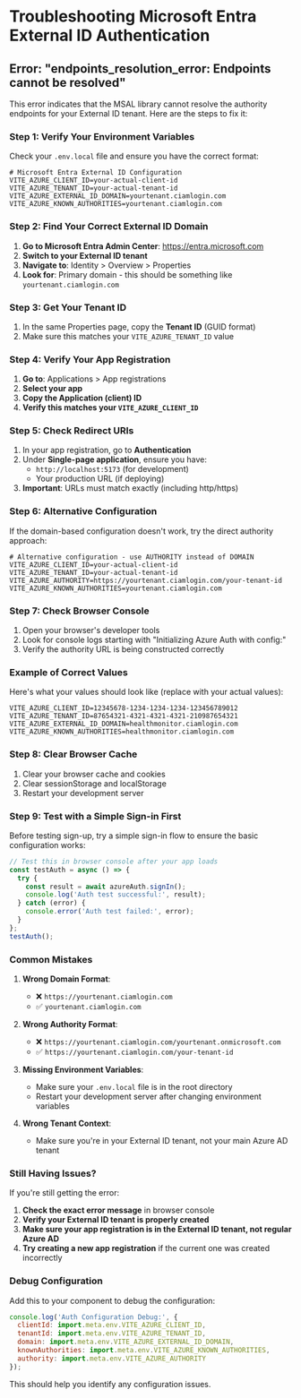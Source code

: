 # Troubleshooting Microsoft Entra External ID Authentication

## Error: "endpoints_resolution_error: Endpoints cannot be resolved"

This error indicates that the MSAL library cannot resolve the authority endpoints for your External ID tenant. Here are the steps to fix it:

### Step 1: Verify Your Environment Variables

Check your `.env.local` file and ensure you have the correct format:

```env
# Microsoft Entra External ID Configuration
VITE_AZURE_CLIENT_ID=your-actual-client-id
VITE_AZURE_TENANT_ID=your-actual-tenant-id
VITE_AZURE_EXTERNAL_ID_DOMAIN=yourtenant.ciamlogin.com
VITE_AZURE_KNOWN_AUTHORITIES=yourtenant.ciamlogin.com
```

### Step 2: Find Your Correct External ID Domain

1. **Go to Microsoft Entra Admin Center**: https://entra.microsoft.com
2. **Switch to your External ID tenant**
3. **Navigate to**: Identity > Overview > Properties
4. **Look for**: Primary domain - this should be something like `yourtenant.ciamlogin.com`

### Step 3: Get Your Tenant ID

1. In the same Properties page, copy the **Tenant ID** (GUID format)
2. Make sure this matches your `VITE_AZURE_TENANT_ID` value

### Step 4: Verify Your App Registration

1. **Go to**: Applications > App registrations
2. **Select your app**
3. **Copy the Application (client) ID**
4. **Verify this matches your `VITE_AZURE_CLIENT_ID`**

### Step 5: Check Redirect URIs

1. In your app registration, go to **Authentication**
2. Under **Single-page application**, ensure you have:
   - `http://localhost:5173` (for development)
   - Your production URL (if deploying)
3. **Important**: URLs must match exactly (including http/https)

### Step 6: Alternative Configuration

If the domain-based configuration doesn't work, try the direct authority approach:

```env
# Alternative configuration - use AUTHORITY instead of DOMAIN
VITE_AZURE_CLIENT_ID=your-actual-client-id
VITE_AZURE_TENANT_ID=your-actual-tenant-id
VITE_AZURE_AUTHORITY=https://yourtenant.ciamlogin.com/your-tenant-id
VITE_AZURE_KNOWN_AUTHORITIES=yourtenant.ciamlogin.com
```

### Step 7: Check Browser Console

1. Open your browser's developer tools
2. Look for console logs starting with "Initializing Azure Auth with config:"
3. Verify the authority URL is being constructed correctly

### Example of Correct Values

Here's what your values should look like (replace with your actual values):

```env
VITE_AZURE_CLIENT_ID=12345678-1234-1234-1234-123456789012
VITE_AZURE_TENANT_ID=87654321-4321-4321-4321-210987654321
VITE_AZURE_EXTERNAL_ID_DOMAIN=healthmonitor.ciamlogin.com
VITE_AZURE_KNOWN_AUTHORITIES=healthmonitor.ciamlogin.com
```

### Step 8: Clear Browser Cache

1. Clear your browser cache and cookies
2. Clear sessionStorage and localStorage
3. Restart your development server

### Step 9: Test with a Simple Sign-in First

Before testing sign-up, try a simple sign-in flow to ensure the basic configuration works:

```javascript
// Test this in browser console after your app loads
const testAuth = async () => {
  try {
    const result = await azureAuth.signIn();
    console.log('Auth test successful:', result);
  } catch (error) {
    console.error('Auth test failed:', error);
  }
};
testAuth();
```

### Common Mistakes

1. **Wrong Domain Format**: 
   - ❌ `https://yourtenant.ciamlogin.com`
   - ✅ `yourtenant.ciamlogin.com`

2. **Wrong Authority Format**:
   - ❌ `https://yourtenant.ciamlogin.com/yourtenant.onmicrosoft.com`
   - ✅ `https://yourtenant.ciamlogin.com/your-tenant-id`

3. **Missing Environment Variables**:
   - Make sure your `.env.local` file is in the root directory
   - Restart your development server after changing environment variables

4. **Wrong Tenant Context**:
   - Make sure you're in your External ID tenant, not your main Azure AD tenant

### Still Having Issues?

If you're still getting the error:

1. **Check the exact error message** in browser console
2. **Verify your External ID tenant is properly created**
3. **Make sure your app registration is in the External ID tenant, not regular Azure AD**
4. **Try creating a new app registration** if the current one was created incorrectly

### Debug Configuration

Add this to your component to debug the configuration:

```javascript
console.log('Auth Configuration Debug:', {
  clientId: import.meta.env.VITE_AZURE_CLIENT_ID,
  tenantId: import.meta.env.VITE_AZURE_TENANT_ID,
  domain: import.meta.env.VITE_AZURE_EXTERNAL_ID_DOMAIN,
  knownAuthorities: import.meta.env.VITE_AZURE_KNOWN_AUTHORITIES,
  authority: import.meta.env.VITE_AZURE_AUTHORITY
});
```

This should help you identify any configuration issues. 